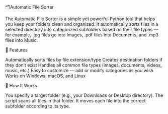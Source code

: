 🗂️Automatic File Sorter

The Automatic File Sorter is a simple yet powerful Python tool that helps you keep your folders clean and organized. It automatically sorts files in a selected directory into categorized subfolders based on their file types — for example, .jpg files go into Images, .pdf files into Documents, and .mp3 files into Music.

🚀 Features

Automatically sorts files by file extension/type
Creates destination folders if they don’t exist
Handles all common file types (images, documents, videos, music, etc.)
Easy to customize — add or modify categories as you wish
Works on Windows, macOS, and Linux

🧠 How It Works

You specify a target folder (e.g., your Downloads or Desktop directory).
The script scans all files in that folder.
It moves each file into the correct subfolder according to its type.
